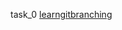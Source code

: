 task_0 [learngitbranching](https://github.com/Macaqu1nho/kottans_web_test/blob/master/task_0/learngitbranching.jpg/ )
